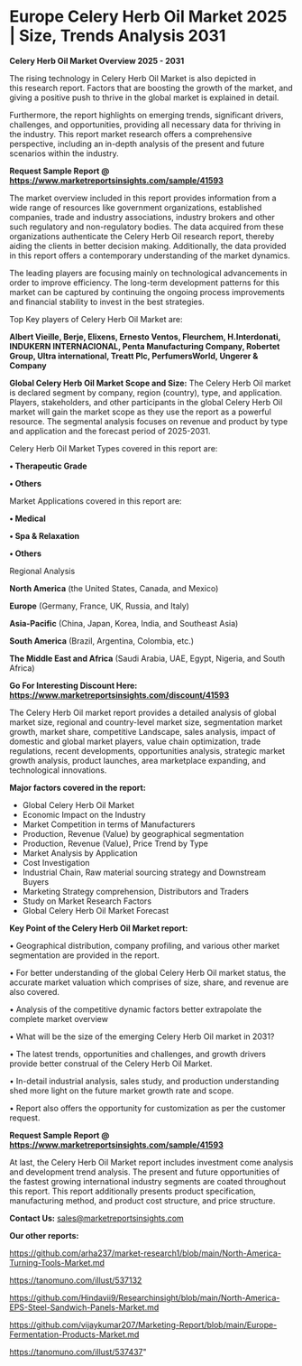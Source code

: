 # Europe Celery Herb Oil Market 2025 | Size, Trends Analysis 2031

<Strong> Celery Herb Oil Market Overview 2025 - 2031</strong>

The rising technology in Celery Herb Oil Market is also depicted in this research report. Factors that are boosting the growth of the market, and giving a positive push to thrive in the global market is explained in detail.

Furthermore, the report highlights on emerging trends, significant drivers, challenges, and opportunities, providing all necessary data for thriving in the industry. This report market research offers a comprehensive perspective, including an in-depth analysis of the present and future scenarios within the industry.

<strong>Request Sample Report @ <a href=https://www.marketreportsinsights.com/sample/41593>https://www.marketreportsinsights.com/sample/41593</a></strong>

The market overview included in this report provides information from a wide range of resources like government organizations, established companies, trade and industry associations, industry brokers and other such regulatory and non-regulatory bodies. The data acquired from these organizations authenticate the Celery Herb Oil research report, thereby aiding the clients in better decision making. Additionally, the data provided in this report offers a contemporary understanding of the market dynamics.

The leading players are focusing mainly on technological advancements in order to improve efficiency. The long-term development patterns for this market can be captured by continuing the ongoing process improvements and financial stability to invest in the best strategies.

Top Key players of Celery Herb Oil Market are:

<strong>Albert Vieille, Berje, Elixens, Ernesto Ventos, Fleurchem, H.Interdonati, INDUKERN INTERNACIONAL, Penta Manufacturing Company, Robertet Group, Ultra international, Treatt Plc, PerfumersWorld, Ungerer & Company</strong>

<strong><b>Global Celery Herb Oil Market Scope and Size:</b></strong>
The Celery Herb Oil market is declared segment by company, region (country), type, and application. Players, stakeholders, and other participants in the global Celery Herb Oil market will gain the market scope as they use the report as a powerful resource. The segmental analysis focuses on revenue and product by type and application and the forecast period of 2025-2031.

Celery Herb Oil Market Types covered in this report are:

<strong>•  Therapeutic Grade

•  Others</strong>

Market Applications covered in this report are:

<strong>•  Medical

•  Spa & Relaxation

•  Others</strong> 

Regional Analysis

<strong>North America</strong> (the United States, Canada, and Mexico)

<strong>Europe</strong> (Germany, France, UK, Russia, and Italy)

<strong>Asia-Pacific</strong> (China, Japan, Korea, India, and Southeast Asia)

<strong>South America</strong> (Brazil, Argentina, Colombia, etc.)

<strong>The Middle East and Africa</strong> (Saudi Arabia, UAE, Egypt, Nigeria, and South Africa)

<strong>Go For Interesting Discount Here: <a href=https://www.marketreportsinsights.com/discount/41593>https://www.marketreportsinsights.com/discount/41593</a></strong>

The Celery Herb Oil market report provides a detailed analysis of global market size, regional and country-level market size, segmentation market growth, market share, competitive Landscape, sales analysis, impact of domestic and global market players, value chain optimization, trade regulations, recent developments, opportunities analysis, strategic market growth analysis, product launches, area marketplace expanding, and technological innovations.

<strong><b>Major factors covered in the report:</b></strong>
<ul>
  <li>Global Celery Herb Oil Market </li>
  <li>Economic Impact on the Industry</li>
  <li>Market Competition in terms of Manufacturers</li>
  <li>Production, Revenue (Value) by geographical segmentation</li>
  <li>Production, Revenue (Value), Price Trend by Type</li>
  <li>Market Analysis by Application</li>
  <li>Cost Investigation</li>
  <li>Industrial Chain, Raw material sourcing strategy and Downstream Buyers</li>
  <li>Marketing Strategy comprehension, Distributors and Traders</li>
  <li>Study on Market Research Factors</li>
  <li>Global Celery Herb Oil Market Forecast</li>
</ul>

<strong><b>Key Point of the Celery Herb Oil Market report:</b></strong>

• Geographical distribution, company profiling, and various other market segmentation are provided in the report.

• For better understanding of the global Celery Herb Oil market status, the accurate market valuation which comprises of size, share, and revenue are also covered.

• Analysis of the competitive dynamic factors better extrapolate the complete market overview

• What will be the size of the emerging Celery Herb Oil market in 2031?

• The latest trends, opportunities and challenges, and growth drivers provide better construal of the Celery Herb Oil Market.

• In-detail industrial analysis, sales study, and production understanding shed more light on the future market growth rate and scope.

• Report also offers the opportunity for customization as per the customer request.

<strong>Request Sample Report @ <a href=https://www.marketreportsinsights.com/sample/41593>https://www.marketreportsinsights.com/sample/41593</a></strong>

At last, the Celery Herb Oil Market report includes investment come analysis and development trend analysis. The present and future opportunities of the fastest growing international industry segments are coated throughout this report. This report additionally presents product specification, manufacturing method, and product cost structure, and price structure.

<strong>Contact Us:</strong>
sales@marketreportsinsights.com

<strong>Our other reports:</strong>

<a href=https://github.com/arha237/market-research1/blob/main/North-America-Turning-Tools-Market.md>https://github.com/arha237/market-research1/blob/main/North-America-Turning-Tools-Market.md</a>

<a href=https://tanomuno.com/illust/537132>https://tanomuno.com/illust/537132</a>

<a href=https://github.com/Hindavii9/Researchinsight/blob/main/North-America-EPS-Steel-Sandwich-Panels-Market.md>https://github.com/Hindavii9/Researchinsight/blob/main/North-America-EPS-Steel-Sandwich-Panels-Market.md</a>

<a href=https://github.com/vijaykumar207/Marketing-Report/blob/main/Europe-Fermentation-Products-Market.md>https://github.com/vijaykumar207/Marketing-Report/blob/main/Europe-Fermentation-Products-Market.md</a>

<a href=https://tanomuno.com/illust/537437>https://tanomuno.com/illust/537437</a>"
